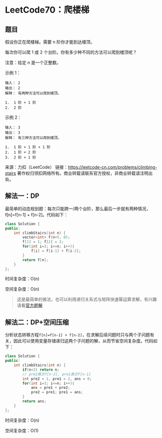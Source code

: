 # LeetCode70：爬楼梯

## 题目

假设你正在爬楼梯。需要 n 阶你才能到达楼顶。

每次你可以爬 1 或 2 个台阶。你有多少种不同的方法可以爬到楼顶呢？

注意：给定 n 是一个正整数。

示例 1：

```
输入： 2
输出： 2
解释： 有两种方法可以爬到楼顶。

1.  1 阶 + 1 阶
2.  2 阶
```



示例 2：

```
输入： 3
输出： 3
解释： 有三种方法可以爬到楼顶。

1.  1 阶 + 1 阶 + 1 阶
2.  1 阶 + 2 阶
3.  2 阶 + 1 阶
```



来源：力扣（LeetCode）
链接：https://leetcode-cn.com/problems/climbing-stairs
著作权归领扣网络所有。商业转载请联系官方授权，非商业转载请注明出处。

## 解法一：DP

最简单的动态规划题：每次只能跨一/两个台阶，那么最后一步就有两种情况，f[n]=f[n-1] + f[n-2]。代码如下：

```c++
class Solution {
public:
    int climbStairs(int n) {
        vector<int> f(n+5, 0);
        f[1] = 1; f[2] = 2;
        for(int i=3; i<=n; i++){
            f[i] = f[i-1] + f[i-2];
        }
        return f[n];
    }
};
```

时间复杂度：O(n)

空间复杂度：O(n)

> 这是最简单的做法，也可以利用递归关系式与矩阵快速幂运算求解，有兴趣请看[官方题解](https://leetcode-cn.com/problems/climbing-stairs/solution/pa-lou-ti-by-leetcode-solution/)

## 解法二：DP+空间压缩

分析状态转移方程`f[n]=f[n-1] + f[n-2]`，在求解后续问题时只与两个子问题有关，因此可以使用变量存储递归这两个子问题的解，从而节省空间复杂度。代码如下：

```c++
class Solution {
public:
    int climbStairs(int n) {
        if(n<3) return n;
        // pre2表示f[n-2], pre1表示f[n-1]
        int pre2 = 1, pre1 = 2, ans = 0;
        for(int i=3; i<=n; i++){
            ans = pre1 + pre2;
            pre2 = pre1; pre1 = ans;
        }
        return ans;
    }
};
```

时间复杂度：O(n)

空间复杂度：O(1)